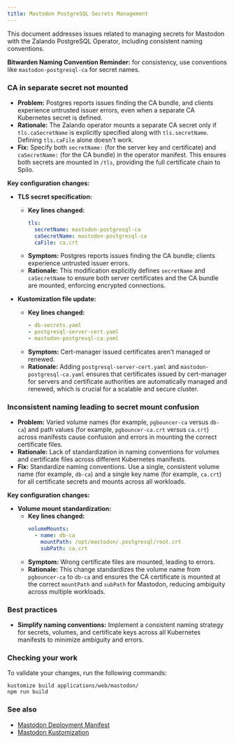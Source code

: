 ```yaml
---
title: Mastodon PostgreSQL Secrets Management
---
```


This document addresses issues related to managing secrets for Mastodon with the Zalando PostgreSQL Operator, including consistent naming conventions.

**Bitwarden Naming Convention Reminder:** for consistency, use conventions like `mastodon-postgresql-ca` for secret names.

### CA in separate secret not mounted

*   **Problem:** Postgres reports issues finding the CA bundle, and clients experience untrusted issuer errors, even when a separate CA Kubernetes secret is defined.
*   **Rationale:** The Zalando operator mounts a separate CA secret only if `tls.caSecretName` is explicitly specified along with `tls.secretName`. Defining `tls.caFile` alone doesn't work.
*   **Fix:** Specify both `secretName:` (for the server key and certificate) and `caSecretName:` (for the CA bundle) in the operator manifest. This ensures both secrets are mounted in `/tls`, providing the full certificate chain to Spilo.

**Key configuration changes:**

*   **TLS secret specification:**
    *   **Key lines changed:**
        ```yaml
        tls:
          secretName: mastodon-postgresql-ca
          caSecretName: mastodon-postgresql-ca
          caFile: ca.crt
        ```
    *   **Symptom:** Postgres reports issues finding the CA bundle; clients experience untrusted issuer errors.
    *   **Rationale:** This modification explicitly defines `secretName` and `caSecretName` to ensure both server certificates and the CA bundle are mounted, enforcing encrypted connections.

*   **Kustomization file update:**
    *   **Key lines changed:**
        ```yaml
        - db-secrets.yaml
        - postgresql-server-cert.yaml
        - mastodon-postgresql-ca.yaml
        ```
    *   **Symptom:** Cert-manager issued certificates aren't managed or renewed.
    *   **Rationale:** Adding `postgresql-server-cert.yaml` and `mastodon-postgresql-ca.yaml` ensures that certificates issued by cert-manager for servers and certificate authorities are automatically managed and renewed, which is crucial for a scalable and secure cluster.

### Inconsistent naming leading to secret mount confusion

*   **Problem:** Varied volume names (for example, `pgbouncer-ca` versus `db-ca`) and path values (for example, `pgbouncer-ca.crt` versus `ca.crt`) across manifests cause confusion and errors in mounting the correct certificate files.
*   **Rationale:** Lack of standardization in naming conventions for volumes and certificate files across different Kubernetes manifests.
*   **Fix:** Standardize naming conventions. Use a single, consistent volume name (for example, `db-ca`) and a single key name (for example, `ca.crt`) for all certificate secrets and mounts across all workloads.

**Key configuration changes:**

*   **Volume mount standardization:**
    *   **Key lines changed:**
        ```yaml
        volumeMounts:
          - name: db-ca
            mountPath: /opt/mastodon/.postgresql/root.crt
            subPath: ca.crt
        ```
    *   **Symptom:** Wrong certificate files are mounted, leading to errors.
    *   **Rationale:** This change standardizes the volume name from `pgbouncer-ca` to `db-ca` and ensures the CA certificate is mounted at the correct `mountPath` and `subPath` for Mastodon, reducing ambiguity across multiple workloads.

### Best practices

*   **Simplify naming conventions:** Implement a consistent naming strategy for secrets, volumes, and certificate keys across all Kubernetes manifests to minimize ambiguity and errors.

### Checking your work

To validate your changes, run the following commands:

```shell
kustomize build applications/web/mastodon/
npm run build
```

### See also

*   [Mastodon Deployment Manifest](https://github.com/theepicsaxguy/homelab/k8s/blob/main/applications/web/mastodon/deployment.yaml)
*   [Mastodon Kustomization](http://github.com/theepicsaxguy/homelab/blob/main/applications/web/mastodon/kustomization.yaml)
